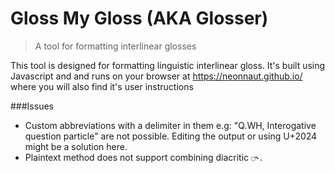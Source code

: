 # Gloss My Gloss (AKA Glosser)

> A tool for formatting interlinear glosses

This tool is designed for formatting linguistic interlinear gloss. It's built using Javascript and and runs on your browser at https://neonnaut.github.io/ where you will also find it's user instructions

###Issues

- Custom abbreviations with a delimiter in them e.g: "Q.WH, Interogative question particle" are not possible. Editing the output or using U+2024 might be a solution here.
- Plaintext method does not support combining diacritic `◌˞`.
